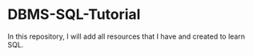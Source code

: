 # DBMS-SQL-Tutorial
In this repository, I will add all resources that I have and created to learn SQL.
